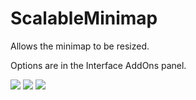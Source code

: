 # ScalableMinimap
Allows the minimap to be resized.

Options are in the Interface AddOns panel.

<img src="https://i.imgur.com/3smRWY1.png" />
<img src="https://i.imgur.com/7JgsxO8.jpeg" />
<img src="https://i.imgur.com/cjeD7de.jpeg" />
